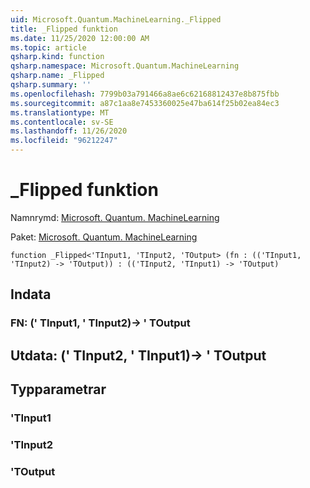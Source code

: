 ```yaml
---
uid: Microsoft.Quantum.MachineLearning._Flipped
title: _Flipped funktion
ms.date: 11/25/2020 12:00:00 AM
ms.topic: article
qsharp.kind: function
qsharp.namespace: Microsoft.Quantum.MachineLearning
qsharp.name: _Flipped
qsharp.summary: ''
ms.openlocfilehash: 7799b03a791466a8ae6c62168812437e8b875fbb
ms.sourcegitcommit: a87c1aa8e7453360025e47ba614f25b02ea84ec3
ms.translationtype: MT
ms.contentlocale: sv-SE
ms.lasthandoff: 11/26/2020
ms.locfileid: "96212247"
---
```

# <a name="_flipped-function"></a>_Flipped funktion

Namnrymd: [Microsoft. Quantum. MachineLearning](xref:Microsoft.Quantum.MachineLearning)

Paket: [Microsoft. Quantum. MachineLearning](https://nuget.org/packages/Microsoft.Quantum.MachineLearning)




```qsharp
function _Flipped<'TInput1, 'TInput2, 'TOutput> (fn : (('TInput1, 'TInput2) -> 'TOutput)) : (('TInput2, 'TInput1) -> 'TOutput)
```


## <a name="input"></a>Indata

### <a name="fn--tinput1tinput2---toutput"></a>FN: (' TInput1, ' TInput2)-> ' TOutput





## <a name="output--tinput2tinput1---toutput"></a>Utdata: (' TInput2, ' TInput1)-> ' TOutput



## <a name="type-parameters"></a>Typparametrar

### <a name="tinput1"></a>'TInput1


### <a name="tinput2"></a>'TInput2


### <a name="toutput"></a>'TOutput

